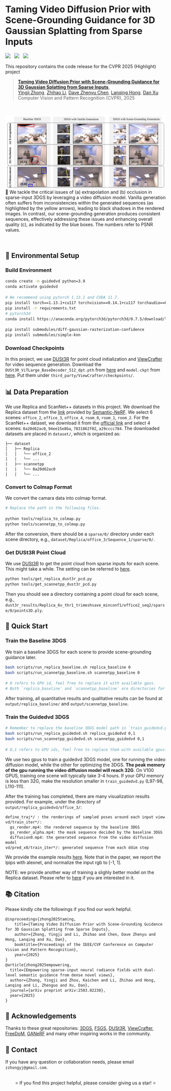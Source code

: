 # Taming Video Diffusion Prior with Scene-Grounding Guidance for 3D Gaussian Splatting from Sparse Inputs

<a href='https://openaccess.thecvf.com/content/CVPR2025/papers/Zhong_Taming_Video_Diffusion_Prior_with_Scene-Grounding_Guidance_for_3D_Gaussian_CVPR_2025_paper.pdf'><img src='https://img.shields.io/badge/CVPR-Highlight-red'></a> &nbsp; <a href='https://zhongyingji.github.io/guidevd-3dgs'><img src='https://img.shields.io/badge/Project-Page-Green'></a> &nbsp; <a href='https://arxiv.org/abs/2503.05082'><img src='https://img.shields.io/badge/arXiv-2503.05082-b31b1b.svg'></a> 

This repository contains the code release for the CVPR 2025 (Highlight) project 
> [**Taming Video Diffusion Prior with Scene-Grounding Guidance for 3D Gaussian Splatting from Sparse Inputs**](hhttps://arxiv.org/abs/2503.05082),  
> [Yingji Zhong](https://github.com/zhongyingji), [Zhihao Li](https://scholar.google.com/citations?user=4cuefJ0AAAAJ&hl=en), [Dave Zhenyu Chen](https://daveredrum.github.io/), [Lanqing Hong](https://racheltechie.github.io/), [Dan Xu](https://www.danxurgb.net/)  
> Computer Vision and Pattern Recognition (CVPR), 2025

<br/>

![Teaser Image](assets/teaser.png)
📖 We tackle the critical issues of (a) extrapolation and (b) occlusion in sparse-input 3DGS by leveraging a video diffusion model. Vanilla generation often suffers from inconsistencies within the generated sequences (as highlighted by the yellow arrows), leading to black shadows in the rendered images. In contrast, our scene-grounding generation produces consistent sequences, effectively addressing these issues and enhancing overall quality (c), as indicated by the blue boxes. The numbers refer to PSNR values.

<br/>

## 🔧 Environmental Setup
### Build Environment
```bash
conda create -n guidedvd python=3.9
conda activate guidedvd

# We recommend using pytorch 1.13.1 and CUDA 11.7. 
pip install torch==1.13.1+cu117 torchvision==0.14.1+cu117 torchaudio==0.13.1 --extra-index-url https://download.pytorch.org/whl/cu117
pip install -r requirements.txt
# pytorch3d
conda install https://anaconda.org/pytorch3d/pytorch3d/0.7.5/download/linux-64/pytorch3d-0.7.5-py39_cu117_pyt1131.tar.bz2

pip install submodules/diff-gaussian-rasterization-confidence
pip install submodules/simple-knn
```

### Download Checkpoints
In this project, we use [DUSt3R](https://github.com/naver/dust3r) for point cloud initialization and [ViewCrafter](https://github.com/Drexubery/ViewCrafter) for video sequence generation. Download the `DUSt3R_ViTLarge_BaseDecoder_512_dpt.pth` from [here](https://github.com/naver/dust3r) and `model.ckpt` from [here](https://huggingface.co/Drexubery/ViewCrafter_25/blob/main/model.ckpt). Put them under `third_party/ViewCrafter/checkpoints/`. 


## 📊 Data Preparation
We use Replica and ScanNet++ datasets in this project. We download the Replica dataset from the [link](https://www.dropbox.com/scl/fo/puh6djua6ewgs0afsswmz/AHiqYQQv7ydbWMcAULTZk1w/Replica_Dataset?dl=0&rlkey=ep5495umv628y2sk8hvnh8msc&subfolder_nav_tracking=1) provided by [Semantic-NeRF](https://github.com/Harry-Zhi/semantic_nerf). We select 6 scenes: `office_2`, `office_3`, `office_4`, `room_0`, `room_1`, `room_2`. For the ScanNet++ dataset, we download it from the [official link](https://kaldir.vc.in.tum.de/scannetpp/) and select 4 scenes: `8a20d62ac0`, `94ee15e8ba`, `7831862f02`, `a29cccc784`. The downloaded datasets are placed in `dataset/`, which is organized as:  
```
├── dataset                                                              
│   ├── Replica                                                                                                  
│   │   └── office_2                                                            
|   |   └── ...
|   ├── scannetpp
|   |   └── 8a20d62ac0
|   |   └── ...
```
### Convert to Colmap Format
We convert the camara data into colmap format. 
```bash
# Replace the path in the following files. 

python tools/replica_to_colmap.py
python tools/scannetpp_to_colmap.py
```
After the conversion, there should be a `sparse/0/` directory under each scene directory, e.g., `dataset/Replica/office_3/Sequence_1/sparse/0/`. 

### Get DUSt3R Point Cloud
We use [DUSt3R](https://github.com/naver/dust3r) to get the point cloud from sparse inputs for each scene. This might take a while. The setting can be referred to [here](https://github.com/zhongyingji/guidedvd-3dgs/blob/master/scene/dataset_readers.py#L339-L470). 
```bash
python tools/get_replica_dust3r_pcd.py
python tools/get_scannetpp_dust3r_pcd.py
```
Then you should see a directory containing a point cloud for each scene, e.g., `dust3r_results/Replica_6v_thr1_trimeshsave_minconf1/office2_seq2/sparse/0/points3D.ply`. 

## 🚀 Quick Start

### Train the Baseline 3DGS
We train a baseline 3DGS for each scene to provide scene-grounding guidance later. 
```bash
bash scripts/run_replica_baseline.sh replica_baseline 0
bash scripts/run_scannetpp_baseline.sh scannetpp_baseline 0

# 0 refers to GPU id, feel free to replace it with available gpus. 
# Both `replica_baseline` and `scannetpp_baseline` are directories for saving the outputs of the baseline model. You can change them to other names. 
```
After training, all quantitative results and qualitative results can be found at `output/replica_baseline/` and `output/scannetpp_baseline`. 

### Train the Guidedvd 3DGS

```bash
# Remember to replace the baseline 3DGS model path in `train_guidedvd.py` (L60-70) with the directory name that you used to save the baseline model!
bash scripts/run_replica_guidedvd.sh replica_guidedvd 0,1
bash scripts/run_scannetpp_guidedvd.sh scannetpp_guidedvd 0,1

# 0,1 refers to GPU ids, feel free to replace them with available gpus. 
```
We use two gpus to train a guidedvd 3DGS model, one for running the video diffusion model, while the other for optimizing the 3DGS. **The peak memory of the gpu running the video diffusion model will reach 32G**. On V100 GPUS, training one scene will typically take 3-4 hours. If your GPU memory is less than 32G, make the resolution smaller in `train_guidedvd.py` (L97-98, L110-111). 

After the training has completed, there are many visualization results provided. For example, under the directory of `output/replica_guidedvd/office_3/`: 
```
define_traj*/ : the renderings of sampled poses around each input view
vd/train_iter*/: 
  gs_render.mp4: the rendered sequence by the baseline 3DGS
  gs_render_alpha.mp4: the mask sequence decided by the baseline 3DGS
  diffusion0.mp4: the generated sequence from the video diffusion model
vd/pred_x0/train_iter*/: generated sequence from each ddim step
```

We provide the example results [here](./assets/results/). Note that in the paper, we report the lpips with alexnet, and normalize the input rgb to [-1, 1]. 

NOTE: we provide another way of training a slighly better model on the Replica dataset. Please refer to [here](./assets/replica.md) if you are interested in it. 


## 📚 Citation
Please kindly cite the followings if you find our work helpful. 
```
@inproceedings{zhong2025taming,
    title={Taming Video Diffusion Prior with Scene-Grounding Guidance for 3D Gaussian Splatting from Sparse Inputs},
    author={Zhong, Yingji and Li, Zhihao and Chen, Dave Zhenyu and Hong, Lanqing and Xu, Dan},
    booktitle={Proceedings of the IEEE/CVF Conference on Computer Vision and Pattern Recognition},
    year={2025}
}
@article{zhong2025empowering,
  title={Empowering sparse-input neural radiance fields with dual-level semantic guidance from dense novel views},
  author={Zhong, Yingji and Zhou, Kaichen and Li, Zhihao and Hong, Lanqing and Li, Zhenguo and Xu, Dan},
  journal={arXiv preprint arXiv:2503.02230},
  year={2025}
}
```

## 🙏 Acknowledgements
Thanks to these great repositories: [3DGS](https://github.com/graphdeco-inria/gaussian-splatting), [FSGS](https://github.com/VITA-Group/FSGS), [DUSt3R](https://github.com/naver/dust3r), [ViewCrafter](https://github.com/Drexubery/ViewCrafter), [FreeDoM](https://github.com/yujiwen/FreeDoM), [GANeRF](https://github.com/barbararoessle/ganerf) and many other inspiring works in the community. 

## 📧 Contact
If you have any question or collaboration needs, please email `zzhongyj@gmail.com`.

<br/>
<div align="center">
⭐ If you find this project helpful, please consider giving us a star! ⭐
</div> 